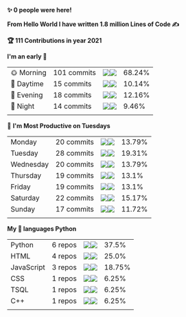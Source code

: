<!--START_SECTION_PROFILE_VIEWS:readme-info-->
**✨ 0 people were here!**


<!--END_SECTION_PROFILE_VIEWS:readme-info-->
<!--START_SECTION_LINES_OF_CODE:readme-info-->
**From Hello World I have written 1.8 million Lines of Code ✍️**


<!--END_SECTION_LINES_OF_CODE:readme-info-->
<!--START_CONTRIBUTIONS:readme-info-->
**🏆 111 Contributions in year 2021**


<!--END_CONTRIBUTIONS:readme-info-->
<!--START_SECTION_DAILY_COMMIT:readme-info-->
**I'm an early 🐤** 

| | | | |
| --- | --- | --- | --- |
|🌞 Morning                |101 commits         |![](https://via.placeholder.com/272x22/000000/000000?text=+)![](https://via.placeholder.com/128x22/b8b8b8/b8b8b8?=text=+)|68.24%|
|🌆 Daytime                |15 commits          |![](https://via.placeholder.com/40x22/000000/000000?text=+)![](https://via.placeholder.com/360x22/b8b8b8/b8b8b8?=text=+)|10.14%|
|🌃 Evening                |18 commits          |![](https://via.placeholder.com/48x22/000000/000000?text=+)![](https://via.placeholder.com/352x22/b8b8b8/b8b8b8?=text=+)|12.16%|
|🌙 Night                  |14 commits          |![](https://via.placeholder.com/36x22/000000/000000?text=+)![](https://via.placeholder.com/364x22/b8b8b8/b8b8b8?=text=+)|9.46%|
| | | | |

<!--END_SECTION_DAILY_COMMIT:readme-info-->
<!--START_SECTION_WEEKLY_COMMIT:readme-info-->
📅 **I'm Most Productive on Tuesdays** 

| | | | |
| --- | --- | --- | --- |
|Monday                   |20 commits          |![](https://via.placeholder.com/56x22/000000/000000?text=+)![](https://via.placeholder.com/344x22/b8b8b8/b8b8b8?=text=+)|13.79%|
|Tuesday                  |28 commits          |![](https://via.placeholder.com/76x22/000000/000000?text=+)![](https://via.placeholder.com/324x22/b8b8b8/b8b8b8?=text=+)|19.31%|
|Wednesday                |20 commits          |![](https://via.placeholder.com/56x22/000000/000000?text=+)![](https://via.placeholder.com/344x22/b8b8b8/b8b8b8?=text=+)|13.79%|
|Thursday                 |19 commits          |![](https://via.placeholder.com/52x22/000000/000000?text=+)![](https://via.placeholder.com/348x22/b8b8b8/b8b8b8?=text=+)|13.1%|
|Friday                   |19 commits          |![](https://via.placeholder.com/52x22/000000/000000?text=+)![](https://via.placeholder.com/348x22/b8b8b8/b8b8b8?=text=+)|13.1%|
|Saturday                 |22 commits          |![](https://via.placeholder.com/60x22/000000/000000?text=+)![](https://via.placeholder.com/340x22/b8b8b8/b8b8b8?=text=+)|15.17%|
|Sunday                   |17 commits          |![](https://via.placeholder.com/48x22/000000/000000?text=+)![](https://via.placeholder.com/352x22/b8b8b8/b8b8b8?=text=+)|11.72%|
| | | | |

<!--END_SECTION_WEEKLY_COMMIT:readme-info-->
<!--START_SECTION_LANGUAGE:readme-info-->
**My 💖 languages Python** 

| | | | |
| --- | --- | --- | --- |
|Python                   |6 repos|             ![](https://via.placeholder.com/152x22/000000/000000?text=+)![](https://via.placeholder.com/248x22/b8b8b8/b8b8b8?=text=+)|37.5%|
|HTML                     |4 repos|             ![](https://via.placeholder.com/100x22/000000/000000?text=+)![](https://via.placeholder.com/300x22/b8b8b8/b8b8b8?=text=+)|25.0%|
|JavaScript               |3 repos|             ![](https://via.placeholder.com/76x22/000000/000000?text=+)![](https://via.placeholder.com/324x22/b8b8b8/b8b8b8?=text=+)|18.75%|
|CSS                      |1 repos|             ![](https://via.placeholder.com/24x22/000000/000000?text=+)![](https://via.placeholder.com/376x22/b8b8b8/b8b8b8?=text=+)|6.25%|
|TSQL                     |1 repos|             ![](https://via.placeholder.com/24x22/000000/000000?text=+)![](https://via.placeholder.com/376x22/b8b8b8/b8b8b8?=text=+)|6.25%|
|C++                      |1 repos|             ![](https://via.placeholder.com/24x22/000000/000000?text=+)![](https://via.placeholder.com/376x22/b8b8b8/b8b8b8?=text=+)|6.25%|
| | | | |

<!--END_SECTION_LANGUAGE:readme-info-->

